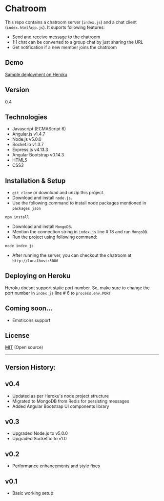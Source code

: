 Chatroom
====

This repo contains a chatroom server (`index.js`) and a chat client (`index.html`/`app.js`). It suports following features:

  - Send and receive message to the chatroom
  - 1:1 chat can be converted to a group chat by just sharing the URL
  - Get notification if a new member joins the chatroom 

Demo
----
[Sample deployment on Heroku]


Version
----

0.4


Technologies
----
* Javascript (ECMAScript 6)
* Angular.js v1.4.7
* Node.js v5.0.0
* Socket.io v1.3.7
* Express.js v4.13.3
* Angular Bootstrap v0.14.3
* HTML5
* CSS3


Installation & Setup
----
* `git clone` or download and unzip this project.
* Download and install `node.js`.
* Use the following command to install node packages mentioned in `packages.json`
```sh
npm install
```

* Download and install `MongoDB`. 
* Mention the connection string in `index.js` line # 18 and run `MongoDB`.
* Run the project using following command:
```sh
node index.js
```

* After running the server, you can checkout the chatroom at `http://localhost:5000`

Deploying on Heroku
----
Heroku doesnt support static port number. So, make sure to change the port number in `index.js` line # 6 to `process.env.PORT`

Coming soon...
----
  - Emoticons support


License
----

[MIT] (Open source)

[MIT]:http://opensource.org/licenses/MIT
[Sample deployment on Heroku]:https://my-chatroom-demo.herokuapp.com/


___

Version History:
----
v0.4
-----------
* Updated as per Heroku's node project structure
* Migrated to MongoDB from Redis for persisting messages
* Added Angular Bootstrap UI components library

v0.3
-----------
* Upgraded Node.js to v5.0.0
* Upgraded Socket.io to v1.0

v0.2
-----------
* Performance enhancements and style fixes

v0.1
-----------
* Basic working setup
